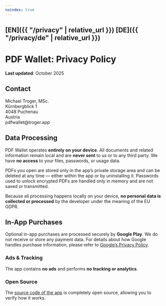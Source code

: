 ```yaml
---
noindex: true
---
```

## [EN]({{ "/privacy" | relative_url }}) [DE]({{ "/privacy/de" | relative_url }})
# PDF Wallet: Privacy Policy

**Last updated**: October 2025

## Contact
Michael Troger, MSc.  
Kürnbergblick 1   
4048 Puchenau  
Austria  
&#112;&#100;&#102;&#119;&#97;&#108;&#108;&#101;&#116;&#64;&#116;&#114;&#111;&#103;&#101;&#114;&#46;&#97;&#112;&#112;

## Data Processing
PDF Wallet operates **entirely on your device**.
All documents and related information remain local and are **never sent** to us or to any third party.
We have **no access** to your files, passwords, or usage data.

PDFs you open are stored only in the app’s private storage area and can be deleted at any time — either within the app or by uninstalling it.
Passwords used to unlock encrypted PDFs are handled only in memory and are not saved or transmitted.

Because all processing happens locally on your device, **no personal data is collected or processed** by the developer under the meaning of the EU GDPR.

## In-App Purchases
Optional in-app purchases are processed securely by **Google Play**.
We do not receive or store any payment data.
For details about how Google handles purchase information, please refer to [Google’s Privacy Policy](https://policies.google.com/privacy).

### Ads & Tracking
The app contains **no ads** and performs **no tracking or analytics**.
  
### Open Source
The [source code of the app](https://github.com/michaeltroger/pdfwallet-android) is completely open source, allowing you to verify how it works.
  